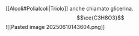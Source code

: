 [[Alcoli#Polialcoli|Triolo]] anche chiamato glicerina. 
$$\ce{C3H8O3}$$
![[Pasted image 20250610143604.png]]
